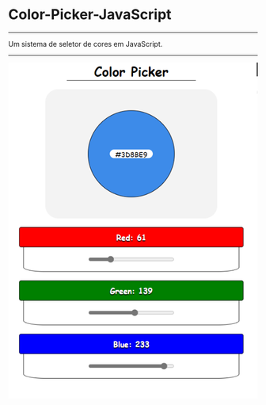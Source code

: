 # Color-Picker-JavaScript

***
 Um sistema de seletor de cores em JavaScript.
***

![preview](preview.png)